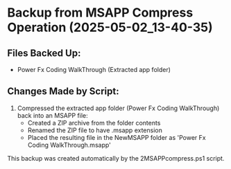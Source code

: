 # Backup from MSAPP Compress Operation (2025-05-02_13-40-35)

## Files Backed Up:
- Power Fx Coding WalkThrough (Extracted app folder)


## Changes Made by Script:
1. Compressed the extracted app folder (Power Fx Coding WalkThrough) back into an MSAPP file:
   - Created a ZIP archive from the folder contents
   - Renamed the ZIP file to have .msapp extension
   - Placed the resulting file in the NewMSAPP folder as 'Power Fx Coding WalkThrough.msapp'

This backup was created automatically by the 2MSAPPcompress.ps1 script.
